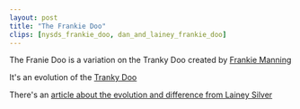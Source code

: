 ```yaml
---
layout: post
title: "The Frankie Doo"
clips: [nysds_frankie_doo, dan_and_lainey_frankie_doo]
---
```


The Franie Doo is a variation on the Tranky Doo created by [Frankie Manning](/historical_clips/frankie_manning)

It's an evolution of the [Tranky Doo](/routines/tranky_doo)

There's an [article about the evolution and difference from Lainey Silver](https://www.lindylainey.com/blog/frankies-tranky-doo-the-frankie-doo)